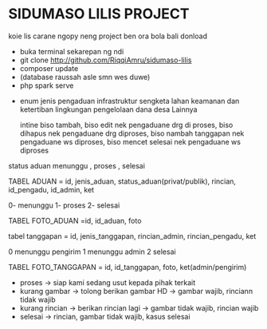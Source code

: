 # SIDUMASO LILIS PROJECT

koie lis carane ngopy neng project ben ora bola bali donload

- buka terminal sekarepan ng ndi
- git clone http://github.com/RiqqiAmru/sidumaso-lilis
- composer update
- (database raussah asle smn wes duwe)
- php spark serve

* enum jenis pengaduan
  infrastruktur
  sengketa lahan
  keamanan dan ketertiban
  lingkungan
  pengelolaan dana desa
  Lainnya

  intine biso tambah,
  biso edit nek pengaduane drg di proses,
  biso dihapus nek pengaduane drg diproses,
  biso nambah tanggapan nek pengaduane ws diproses,
  biso mencet selesai nek pengaduane ws diproses

status aduan
menunggu , proses , selesai

TABEL ADUAN = id, jenis_aduan, status_aduan(privat/publik), rincian, id_pengadu, id_admin, ket

0- menunggu
1- proses
2- selesai

TABEL FOTO_ADUAN =id, id_aduan, foto

tabel tanggapan = id, jenis_tanggapan, rincian_admin, rincian_pengadu, ket

0 menunggu pengirim
1 menunggu admin
2 selesai

TABEL FOTO_TANGGAPAN = id, id_tanggapan, foto, ket(admin/pengirim)

- proses -> siap kami sedang usut kepada pihak terkait
- kurang gambar -> tolong berikan gambar HD -> gambar wajib, rinciann tidak wajib
- kurang rincian -> berikan rincian lagi -> gambar tidak wajib, rincian wajib
- selesai -> rincian, gambar tidak wajib, kasus selesai
